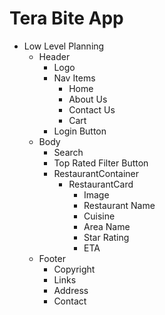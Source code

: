 # Tera Bite App

-   Low Level Planning
    -   Header
        -   Logo
        -   Nav Items
            -   Home
            -   About Us
            -   Contact Us
            -   Cart
        -   Login Button
    -   Body
        -   Search
        -   Top Rated Filter Button
        -   RestaurantContainer
            -   RestaurantCard
                -   Image
                -   Restaurant Name
                -   Cuisine
                -   Area Name
                -   Star Rating
                -   ETA
    -   Footer
        -   Copyright
        -   Links
        -   Address
        -   Contact
